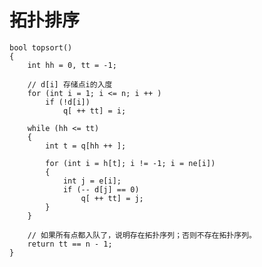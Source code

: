 # 拓扑排序
	bool topsort()
	{
		int hh = 0, tt = -1;
	
		// d[i] 存储点i的入度
		for (int i = 1; i <= n; i ++ )
			if (!d[i])
				q[ ++ tt] = i;
	
		while (hh <= tt)
		{
			int t = q[hh ++ ];
	
			for (int i = h[t]; i != -1; i = ne[i])
			{
				int j = e[i];
				if (-- d[j] == 0)
					q[ ++ tt] = j;
			}
		}
	
		// 如果所有点都入队了，说明存在拓扑序列；否则不存在拓扑序列。
		return tt == n - 1;
	}